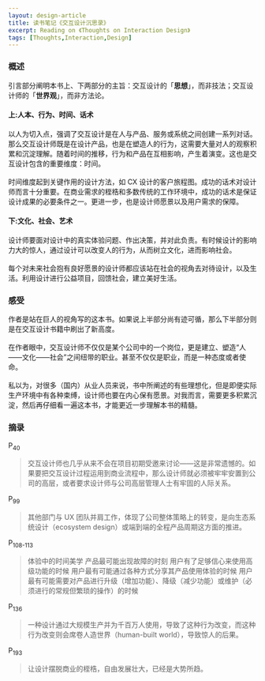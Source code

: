 ```yaml
---
layout: design-article
title: 读书笔记《交互设计沉思录》
excerpt: Reading on 《Thoughts on Interaction Design》
tags: [Thoughts,Interaction,Design]
---
```


### 概述

引言部分阐明本书上、下两部分的主旨：交互设计的「**思想**」，而非技法；交互设计师的「**世界观**」，而非方法论。

#### 上:人本、行为、时间、话术

以人为切入点，强调了交互设计是在人与产品、服务或系统之间创建一系列对话。那么交互设计师既是在设计产品，也是在塑造人的行为，这需要大量对人的观察积累和沉淀理解。随着时间的推移，行为和产品在互相影响，产生着演变。这也是交互设计包含的重要维度：时间。    
<br>
时间维度起到关键作用的设计方法，如 CX 设计的客户旅程图。成功的话术对设计师而言十分重要。在商业需求的桎梏和多数传统的工作环境中，成功的话术是保证设计成果的必要条件之一。更进一步，也是设计师愿景以及用户需求的保障。

#### 下:文化、社会、艺术

设计师要面对设计中的真实体验问题、作出决策，并对此负责。有时候设计的影响力大的惊人，通过设计可以改变人的行为，从而树立文化，进而影响社会。    
<br>
每个对未来社会抱有良好愿景的设计师都应该站在社会的视角去对待设计，以及生活。利用设计进行公益项目，回馈社会，建立美好生活。

### 感受

作者是站在巨人的视角写的这本书。如果说上半部分尚有迹可循，那么下半部分则是在交互设计书籍中刷出了新高度。    
<br>
在作者眼中，交互设计师不仅仅是某个公司中的一个岗位，更是建立、塑造“人——文化——社会”之间纽带的职业。甚至不仅仅是职业，而是一种态度或者使命。    
<br>
私以为，对很多（国内）从业人员来说，书中所阐述的有些理想化，但是即便实际生产环境中有各种束缚，设计师也要在内心保有愿景。对我而言，需要更多积累沉淀，然后再仔细看一遍这本书，才能更近一步理解本书的精髓。


### 摘录

P<sub>40</sub>
>交互设计师也几乎从来不会在项目初期受邀来讨论——这是非常遗憾的。如果要把交互设计过程运用到商业流程中，那么设计师就必须被牢牢安置到公司的高层，或者要求设计师与公司高层管理人士有牢固的人际关系。

P<sub>99</sub>
>其他部门与 UX 团队并肩工作，体现了公司整体策略上的转变，是向生态系统设计（ecosystem design）或端到端的全程产品周期这方面的推进。

P<sub>108-113</sub>
>体验中的时间美学
>产品最可能出现故障的时刻
用户有了足够信心来使用高级功能的时候
用户最有可能通过各种方式分享其产品使用体验的时候
用户最有可能需要对产品进行升级（增加功能）、降级（减少功能）或维护（必须进行的常规但繁琐的操作）的时候

P<sub>136</sub>
>一种设计通过大规模生产并为千百万人使用，导致了这种行为改变，而这种行为改变则会席卷人造世界（human-built world），导致惊人的后果。

P<sub>193</sub>
>让设计摆脱商业的桎梏，自由发展壮大，已经是大势所趋。
